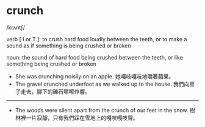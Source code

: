 # crunch
 /krʌntʃ/
 
 verb [ I or T ]: to crush hard food loudly between the teeth, or to make a sound as if something is being crushed or broken
 
 noun: the sound of hard food being crushed between the teeth, or like something being crushed or broken
 
 - She was crunching noisily on an apple.
她嘎吱嘎吱地嚼著蘋果。
- The gravel crunched underfoot as we walked up to the house.
我們向房子走去，腳下的礫石嚓嚓作響。

------
- The woods were silent apart from the crunch of our feet in the snow.
樹林裡一片寂靜，只有我們踩在雪地上的嘎吱嘎吱聲。
